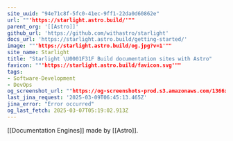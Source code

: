 ```yaml
---
site_uuid: "94e71c8f-5fc0-41ec-9ff1-22da0d60862e"
url: ""'https://starlight.astro.build/'""
parent_org: '[[Astro]]'
github_url: 'https://github.com/withastro/starlight'
docs_url: 'https://starlight.astro.build/getting-started/'
image: ""'https://starlight.astro.build/og.jpg?v=1'""
site_name: Starlight
title: "Starlight \U0001F31F Build documentation sites with Astro"
favicon: ""'https://starlight.astro.build/favicon.svg'""
tags:
- Software-Development
- DevOps
og_screenshot_url: ""https://og-screenshots-prod.s3.amazonaws.com/1366x768/80/false/b52d2ed3033cdec6049678036de35ba4875bdbba7d695dd403f983f855efd504.jpeg""
last_jina_request: '2025-03-09T06:45:13.465Z'
jina_error: "Error occurred"
og_last_fetch: 2025-03-07T05:19:02.913Z
---
```

[[Documentation Engines]]
made by [[Astro]].
